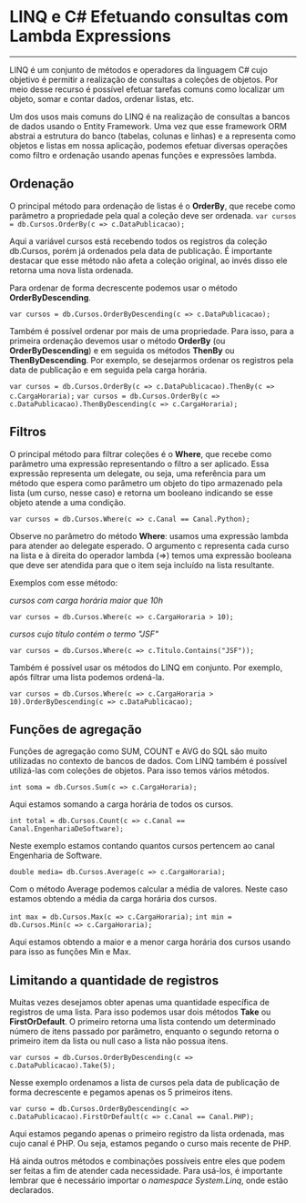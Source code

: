 # LINQ e C# Efetuando consultas com Lambda Expressions
***

LINQ é um conjunto de métodos e operadores da linguagem C# cujo objetivo é permitir a realização de consultas a coleções de objetos. Por meio desse recurso é possível efetuar tarefas comuns como localizar um objeto, somar e contar dados, ordenar listas, etc.

Um dos usos mais comuns do LINQ é na realização de consultas a bancos de dados usando o Entity Framework. Uma vez que esse framework ORM abstrai a estrutura do banco (tabelas, colunas e linhas) e a representa como objetos e listas em nossa aplicação, podemos efetuar diversas operações como filtro e ordenação usando apenas funções e expressões lambda.

## Ordenação

O principal método para ordenação de listas é o __OrderBy__, que recebe como parâmetro a propriedade pela qual a coleção deve ser ordenada.
`var cursos = db.Cursos.OrderBy(c => c.DataPublicacao);`

Aqui a variável cursos está recebendo todos os registros da coleção db.Cursos, porém já ordenados pela data de publicação. É importante destacar que esse método não afeta a coleção original, ao invés disso ele retorna uma nova lista ordenada.

Para ordenar de forma decrescente podemos usar o método __OrderByDescending__.

`var cursos = db.Cursos.OrderByDescending(c => c.DataPublicacao);`

Também é possível ordenar por mais de uma propriedade. Para isso, para a primeira ordenação devemos usar o método __OrderBy__ (ou __OrderByDescending__) e em seguida os métodos __ThenBy__ ou __ThenByDescending__. Por exemplo, se desejarmos ordenar os registros pela data de publicação e em seguida pela carga horária.

`var cursos = db.Cursos.OrderBy(c => c.DataPublicacao).ThenBy(c => c.CargaHoraria);`
`var cursos = db.Cursos.OrderBy(c => c.DataPublicacao).ThenByDescending(c => c.CargaHoraria);`

## Filtros

O principal método para filtrar coleções é o __Where__, que recebe como parâmetro uma expressão representando o filtro a ser aplicado. Essa expressão representa um delegate, ou seja, uma referência para um método que espera como parâmetro um objeto do tipo armazenado pela lista (um curso, nesse caso) e retorna um booleano indicando se esse objeto atende a uma condição.

`var cursos = db.Cursos.Where(c => c.Canal == Canal.Python);`

Observe no parâmetro do método __Where__: usamos uma expressão lambda para atender ao delegate esperado. O argumento c representa cada curso na lista e à direita do operador lambda (=>) temos uma expressão booleana que deve ser atendida para que o item seja incluído na lista resultante.

Exemplos com esse método:

_cursos com carga horária maior que 10h_

`var cursos = db.Cursos.Where(c => c.CargaHoraria > 10);`

_cursos cujo título contém o termo "JSF"_

`var cursos = db.Cursos.Where(c => c.Titulo.Contains("JSF"));`

Também é possível usar os métodos do LINQ em conjunto. Por exemplo, após filtrar uma lista podemos ordená-la.

`var cursos = db.Cursos.Where(c => c.CargaHoraria > 10).OrderByDescending(c => c.DataPublicacao);`

## Funções de agregação

Funções de agregação como SUM, COUNT e AVG do SQL são muito utilizadas no contexto de bancos de dados. Com LINQ também é possível utilizá-las com coleções de objetos. Para isso temos vários métodos.

`int soma = db.Cursos.Sum(c => c.CargaHoraria);`

Aqui estamos somando a carga horária de todos os cursos.

`int total = db.Cursos.Count(c => c.Canal == Canal.EngenhariaDeSoftware);`

Neste exemplo estamos contando quantos cursos pertencem ao canal Engenharia de Software.

`double media= db.Cursos.Average(c => c.CargaHoraria);`

Com o método Average podemos calcular a média de valores. Neste caso estamos obtendo a média da carga horária dos cursos.

`int max = db.Cursos.Max(c => c.CargaHoraria);`
`int min = db.Cursos.Min(c => c.CargaHoraria);`

Aqui estamos obtendo a maior e a menor carga horária dos cursos usando para isso as funções Min e Max.

## Limitando a quantidade de registros
Muitas vezes desejamos obter apenas uma quantidade específica de registros de uma lista. Para isso podemos usar dois métodos __Take__ ou __FirstOrDefault__. O primeiro retorna uma lista contendo um determinado número de itens passado por parâmetro, enquanto o segundo retorna o primeiro item da lista ou null caso a lista não possua itens.

`var cursos = db.Cursos.OrderByDescending(c => c.DataPublicacao).Take(5);`

Nesse exemplo ordenamos a lista de cursos pela data de publicação de forma decrescente e pegamos apenas os 5 primeiros itens.

`var curso = db.Cursos.OrderByDescending(c => c.DataPublicacao).FirstOrDefault(c => c.Canal == Canal.PHP);`

Aqui estamos pegando apenas o primeiro registro da lista ordenada, mas cujo canal é PHP. Ou seja, estamos pegando o curso mais recente de PHP.

Há ainda outros métodos e combinações possíveis entre eles que podem ser feitas a fim de atender cada necessidade. Para usá-los, é importante lembrar que é necessário importar o _namespace System.Linq_, onde estão declarados.

